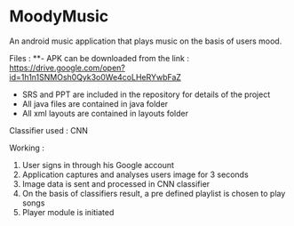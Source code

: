 # MoodyMusic
An android music application that plays music on the basis of users mood.

Files :
**- APK can be downloaded from the link : https://drive.google.com/open?id=1h1n1SNMOsh0Qyk3o0We4coLHeRYwbFaZ 
- SRS and PPT are included in the repository for details of the project
- All java files are contained in java folder
- All xml layouts are contained in layouts folder

Classifier used : CNN

Working :
1. User signs in through his Google account
2. Application captures and analyses users image for 3 seconds
3. Image data is sent and processed in CNN classifier
4. On the basis of classifiers result, a pre defined playlist is chosen to play songs
5. Player module is initiated
